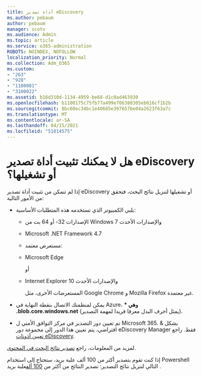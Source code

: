 ```yaml
---
title: أداة تصدير eDiscovery
ms.author: pebaum
author: pebaum
manager: scotv
ms.audience: Admin
ms.topic: article
ms.service: o365-administration
ROBOTS: NOINDEX, NOFOLLOW
localization_priority: Normal
ms.collection: Adm_O365
ms.custom:
- "263"
- "928"
- "1100001"
- "3100022"
ms.assetid: b16d310d-1134-4959-be68-d1c0ad463930
ms.openlocfilehash: b1100175c75fb77a499e706380305eb016cf1b2b
ms.sourcegitcommit: 8bc60ec34bc1e40685e3976576e04a2623f63a7c
ms.translationtype: MT
ms.contentlocale: ar-SA
ms.lasthandoff: 04/15/2021
ms.locfileid: "51814575"
---
```

# <a name="cant-install-or-run-the-ediscovery-export-tool"></a>هل لا يمكنك تثبيت أداة تصدير eDiscovery أو تشغيلها؟

إذا لم تتمكن من تثبيت أداة تصدير eDiscovery أو تشغيلها لتنزيل نتائج البحث، فتحقق من الأمور التالية:
  
- يلبي الكمبيوتر الذي تستخدمه هذه المتطلبات الأساسية:

  - الإصدارات 32- أو 64 بت من Windows 7 والإصدارات الأحدث

  - Microsoft .NET Framework 4.7

  - مستعرض معتمد:

  - Microsoft Edge

    أو

  - Internet Explorer 10 والإصدارات الأحدث

    المستعرضات الأخرى، مثل Google Chrome و Mozilla Firefox غير معتمدة.

- يمكن لمنظمتك الاتصال بنقطة النهاية في Azure، **\* وهي .blob.core.windows.net** (يمثل أحرف البدل معرفا فريدا لمهمة التصدير).

- تم تعيين دور التصدير في مركز التوافق الأمني ل Microsoft 365. &amp; بشكل افتراضي، يتم تعيين هذا الدور إلى مجموعة دور eDiscovery Manager فقط. راجع [تعيين أذونات eDiscovery](https://docs.microsoft.com/microsoft-365/compliance/assign-ediscovery-permissions).

لمزيد من المعلومات، راجع [تصدير نتائج البحث في المحتوى](https://docs.microsoft.com/microsoft-365/compliance/export-search-results).

إذا كنت تقوم بتصدير أكثر من 100 ألف علبة بريد، ستحتاج إلى استخدام Powershell التالي لتنزيل نتائج التصدير: تصدير النتائج من أكثر من  [100 ألف](https://docs.microsoft.com/microsoft-365/compliance/export-search-results?view=o365-worldwide%23exporting-results-from-more-than-100000-mailboxes)علبة بريد .